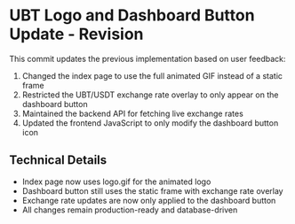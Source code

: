 # UBT Logo and Dashboard Button Update - Revision

This commit updates the previous implementation based on user feedback:

1. Changed the index page to use the full animated GIF instead of a static frame
2. Restricted the UBT/USDT exchange rate overlay to only appear on the dashboard button
3. Maintained the backend API for fetching live exchange rates
4. Updated the frontend JavaScript to only modify the dashboard button icon

## Technical Details

- Index page now uses logo.gif for the animated logo
- Dashboard button still uses the static frame with exchange rate overlay
- Exchange rate updates are now only applied to the dashboard button
- All changes remain production-ready and database-driven

